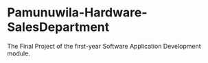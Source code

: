 # Pamunuwila-Hardware-SalesDepartment
The Final Project of the first-year Software Application Development module. 
